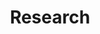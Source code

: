 ---
layout: collection
title: "Research"
description: "How we research at the NHSBSA"
tags: home
order: 2
collection_tag: research
pagination:
  data: collections.research
  size: 50
  alias: User research
---